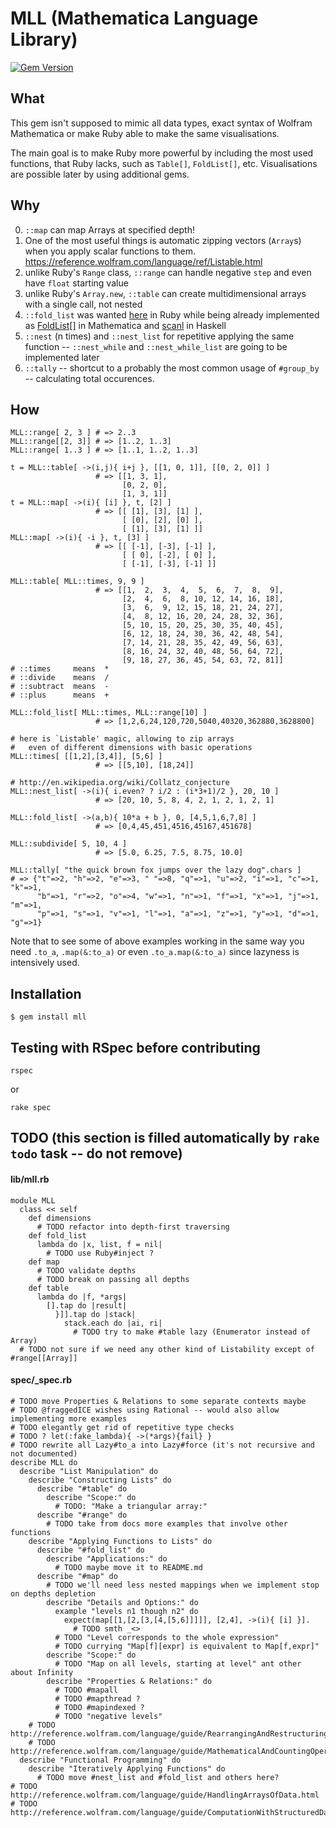 # MLL (Mathematica Language Library)

[![Gem Version](https://badge.fury.io/rb/mll.svg)](http://badge.fury.io/rb/mll)

## What

This gem isn't supposed to mimic all data types, exact syntax of Wolfram Mathematica or make Ruby able to make the same visualisations.

The main goal is to make Ruby more powerful by including the most used functions, that Ruby lacks, such as `Table[]`, `FoldList[]`, etc. Visualisations are possible later by using additional gems.

## Why

0. `::map` can map Arrays at specified depth!
1. One of the most useful things is automatic zipping vectors (`Array`s) when you apply scalar functions to them. https://reference.wolfram.com/language/ref/Listable.html
2. unlike Ruby's `Range` class, `::range` can handle negative `step` and even have `float` starting value
3. unlike Ruby's `Array.new`, `::table` can create multidimensional arrays with a single call, not nested
4. `::fold_list` was wanted [here](http://stackoverflow.com/q/1475808/322020) in Ruby while being already implemented as [FoldList[]](http://reference.wolfram.com/language/ref/FoldList.html) in Mathematica and [scanl](http://hackage.haskell.org/package/base-4.8.0.0/docs/Prelude.html#v:scanl) in Haskell
5. `::nest` (n times) and `::nest_list` for repetitive applying the same function -- `::nest_while` and `::nest_while_list` are going to be implemented later
6. `::tally` -- shortcut to a probably the most common usage of `#group_by` -- calculating total occurences.

## How

    MLL::range[ 2, 3 ] # => 2..3
    MLL::range[[2, 3]] # => [1..2, 1..3]
    MLL::range[ 1..3 ] # => [1..1, 1..2, 1..3]

    t = MLL::table[ ->(i,j){ i+j }, [[1, 0, 1]], [[0, 2, 0]] ]
                       # => [[1, 3, 1],
                             [0, 2, 0],
                             [1, 3, 1]]
    t = MLL::map[ ->(i){ [i] }, t, [2] ]
                       # => [[ [1], [3], [1] ],
                             [ [0], [2], [0] ],
                             [ [1], [3], [1] ]]
    MLL::map[ ->(i){ -i }, t, [3] ]
                       # => [[ [-1], [-3], [-1] ],
                             [ [ 0], [-2], [ 0] ],
                             [ [-1], [-3], [-1] ]]

    MLL::table[ MLL::times, 9, 9 ]
                       # => [[1,  2,  3,  4,  5,  6,  7,  8,  9],
                             [2,  4,  6,  8, 10, 12, 14, 16, 18],
                             [3,  6,  9, 12, 15, 18, 21, 24, 27],
                             [4,  8, 12, 16, 20, 24, 28, 32, 36],
                             [5, 10, 15, 20, 25, 30, 35, 40, 45],
                             [6, 12, 18, 24, 30, 36, 42, 48, 54],
                             [7, 14, 21, 28, 35, 42, 49, 56, 63],
                             [8, 16, 24, 32, 40, 48, 56, 64, 72],
                             [9, 18, 27, 36, 45, 54, 63, 72, 81]]
    # ::times     means  *
    # ::divide    means  /
    # ::subtract  means  -
    # ::plus      means  +

    MLL::fold_list[ MLL::times, MLL::range[10] ]
                       # => [1,2,6,24,120,720,5040,40320,362880,3628800]

    # here is `Listable' magic, allowing to zip arrays
    #   even of different dimensions with basic operations
    MLL::times[ [[1,2],[3,4]], [5,6] ]
                       # => [[5,10], [18,24]]
    
    # http://en.wikipedia.org/wiki/Collatz_conjecture
    MLL::nest_list[ ->(i){ i.even? ? i/2 : (i*3+1)/2 }, 20, 10 ]
                       # => [20, 10, 5, 8, 4, 2, 1, 2, 1, 2, 1]

    MLL::fold_list[ ->(a,b){ 10*a + b }, 0, [4,5,1,6,7,8] ]
                       # => [0,4,45,451,4516,45167,451678]

    MLL::subdivide[ 5, 10, 4 ]
                       # => [5.0, 6.25, 7.5, 8.75, 10.0]
    
    MLL::tally[ "the quick brown fox jumps over the lazy dog".chars ]
    # => {"t"=>2, "h"=>2, "e"=>3, " "=>8, "q"=>1, "u"=>2, "i"=>1, "c"=>1, "k"=>1,
          "b"=>1, "r"=>2, "o"=>4, "w"=>1, "n"=>1, "f"=>1, "x"=>1, "j"=>1, "m"=>1,
          "p"=>1, "s"=>1, "v"=>1, "l"=>1, "a"=>1, "z"=>1, "y"=>1, "d"=>1, "g"=>1}

Note that to see some of above examples working in the same way you need `.to_a`, `.map(&:to_a)` or even `.to_a.map(&:to_a)` since lazyness is intensively used.

## Installation

    $ gem install mll

## Testing with RSpec before contributing

    rspec

or

    rake spec

## TODO (this section is filled automatically by `rake todo` task -- do not remove)

#### lib/mll.rb

```
module MLL
  class << self
    def dimensions
      # TODO refactor into depth-first traversing
    def fold_list
      lambda do |x, list, f = nil|
        # TODO use Ruby#inject ?
    def map
      # TODO validate depths
      # TODO break on passing all depths
    def table
      lambda do |f, *args|
        [].tap do |result|
          }]].tap do |stack|
            stack.each do |ai, ri|
              # TODO try to make #table lazy (Enumerator instead of Array)
  # TODO not sure if we need any other kind of Listability except of #range[[Array]]
```

#### spec/_spec.rb

```
# TODO move Properties & Relations to some separate contexts maybe
# TODO @fraggedICE wishes using Rational -- would also allow implementing more examples
# TODO elegantly get rid of repetitive type checks
# TODO ? let(:fake_lambda){ ->(*args){fail} }
# TODO rewrite all Lazy#to_a into Lazy#force (it's not recursive and not documented)
describe MLL do
  describe "List Manipulation" do
    describe "Constructing Lists" do
      describe "#table" do
        describe "Scope:" do
          # TODO: "Make a triangular array:"
      describe "#range" do
        # TODO take from docs more examples that involve other functions
    describe "Applying Functions to Lists" do
      describe "#fold_list" do
        describe "Applications:" do
          # TODO maybe move it to README.md
      describe "#map" do
        # TODO we'll need less nested mappings when we implement stop on depths depletion
        describe "Details and Options:" do
          example "levels n1 though n2" do
            expect(map[[1,[2,[3,[4,[5,6]]]]], [2,4], ->(i){ [i] }].
              # TODO smth _<>
          # TODO "Level corresponds to the whole expression"
          # TODO currying "Map[f][expr] is equivalent to Map[f,expr]"
        describe "Scope:" do
          # TODO "Map on all levels, starting at level" ant other about Infinity
        describe "Properties & Relations:" do
          # TODO #mapall
          # TODO #mapthread ?
          # TODO #mapindexed ?
          # TODO "negative levels"
    # TODO http://reference.wolfram.com/language/guide/RearrangingAndRestructuringLists.html
    # TODO http://reference.wolfram.com/language/guide/MathematicalAndCountingOperationsOnLists.html
  describe "Functional Programming" do
    describe "Iteratively Applying Functions" do
      # TODO move #nest_list and #fold_list and others here?
# TODO http://reference.wolfram.com/language/guide/HandlingArraysOfData.html
# TODO http://reference.wolfram.com/language/guide/ComputationWithStructuredDatasets.html
```
